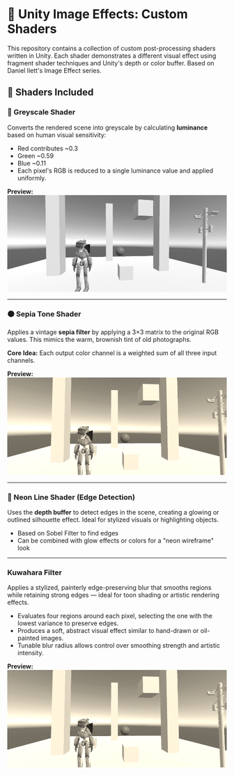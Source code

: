 # 🎨 Unity Image Effects: Custom Shaders

This repository contains a collection of custom post-processing shaders written in Unity. Each shader demonstrates a different visual effect using fragment shader techniques and Unity's depth or color buffer. Based on Daniel Ilett's Image Effect series.  

## 🧪 Shaders Included

### 🖤 Greyscale Shader

Converts the rendered scene into greyscale by calculating **luminance** based on human visual sensitivity:
- Red contributes ~0.3
- Green ~0.59
- Blue ~0.11
- Each pixel's RGB is reduced to a single luminance value and applied uniformly.

**Preview:**
![Greyscale Preview](Images/GreyScale.png)

---

### 🟤 Sepia Tone Shader

Applies a vintage **sepia filter** by applying a 3×3 matrix to the original RGB values. This mimics the warm, brownish tint of old photographs.

**Core Idea:**
Each output color channel is a weighted sum of all three input channels.

**Preview:**
![Sepia Tone Preview](Images/Sepia-Effect.png)

---

### 🌈 Neon Line Shader (Edge Detection)

Uses the **depth buffer** to detect edges in the scene, creating a glowing or outlined silhouette effect. Ideal for stylized visuals or highlighting objects.

- Based on Sobel Filter to find edges
- Can be combined with glow effects or colors for a "neon wireframe" look

---

### Kuwahara Filter 

Applies a stylized, painterly edge-preserving blur that smooths regions while retaining strong edges — ideal for toon shading or artistic rendering effects.

- Evaluates four regions around each pixel, selecting the one with the lowest variance to preserve edges.
- Produces a soft, abstract visual effect similar to hand-drawn or oil-painted images.
- Tunable blur radius allows control over smoothing strength and artistic intensity.

**Preview:**
![Kuwahara Filter Preview](Images/Sepia-Effect.png)
